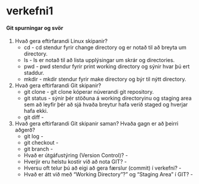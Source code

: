 # verkefni1

#### Git spurningar og svör

1. Hvað gera eftirfarandi Linux skipanir?
   * cd - cd stendur fyrir change directory og er notað til að breyta um directory.
   * ls - ls er notað til að lista upplýsingar um skrár og directories.
   * pwd - pwd stendur fyrir print working directory og sýnir hvar þú ert staddur.
   * mkdir - mkdir stendur fyrir make directory og býr til nýtt directory.
2. Hvað gera eftirfarandi Git skipanir?
   * git clone - git clone kóperar núverandi git repository.
   * git status - sýnir þér stöðuna á working directoryinu og staging area sem að leyfir þér að sjá hvaða breytur hafa verið staged og hverjar hafa ekki.
   * git diff -
3. Hvað gera eftirfarandi Git skipanir saman? Hvaða gagn er að þeirri aðgerð?
   * git log -
   * git checkout -
   * git branch -
   * Hvað er útgáfustýring (Version Control)? -
   * Hverjir eru helstu kostir við að nota GIT? -
   * Hversu oft telur þú að eigi að gera færslur (commit) í verkefni? -
   * Hvað er átt við með “Working Directory”?” og “Staging Area” í GIT? -